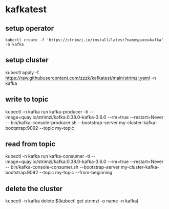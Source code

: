 # k a f k a t e s t 

## setup operator
```
kubectl create -f 'https://strimzi.io/install/latest?namespace=kafka' -n kafka
```

## setup cluster
kubectl apply -f https://raw.githubusercontent.com/zzzk/kafkatest/main/strimzi.yaml -n kafka 

## write to topic
kubectl -n kafka run kafka-producer -ti --image=quay.io/strimzi/kafka:0.38.0-kafka-3.6.0 --rm=true --restart=Never -- bin/kafka-console-producer.sh --bootstrap-server my-cluster-kafka-bootstrap:9092 --topic my-topic

## read from topic
kubectl -n kafka run kafka-consumer -ti --image=quay.io/strimzi/kafka:0.38.0-kafka-3.6.0 --rm=true --restart=Never -- bin/kafka-console-consumer.sh --bootstrap-server my-cluster-kafka-bootstrap:9092 --topic my-topic --from-beginning

## delete the cluster
kubectl -n kafka delete $(kubectl get strimzi -o name -n kafka)

